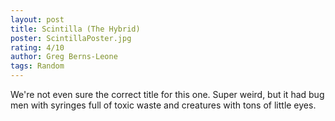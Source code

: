 ```yaml
---
layout: post
title: Scintilla (The Hybrid)
poster: ScintillaPoster.jpg
rating: 4/10
author: Greg Berns-Leone
tags: Random
---
```


We're not even sure the correct title for this one. Super weird, but it had bug men with syringes full of toxic waste and creatures with tons of little eyes.